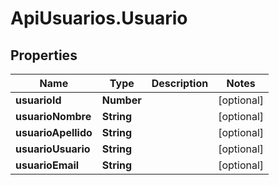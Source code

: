 # ApiUsuarios.Usuario

## Properties

Name | Type | Description | Notes
------------ | ------------- | ------------- | -------------
**usuarioId** | **Number** |  | [optional] 
**usuarioNombre** | **String** |  | [optional] 
**usuarioApellido** | **String** |  | [optional] 
**usuarioUsuario** | **String** |  | [optional] 
**usuarioEmail** | **String** |  | [optional] 


